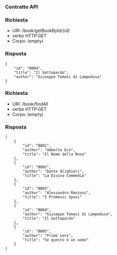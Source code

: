 ### Contratto API

### Richiesta
* URI: /book/getBookById/{id}
* verbo HTTP:GET
* Corpo: (empty)

### Risposta
```http
{
    "id": "B004",
    "title": "Il Gattopardo",
    "author": "Giuseppe Tomasi di Lampedusa"
}
```
### Richiesta
* URI: /book/findAll
* verbo HTTP:GET
* Corpo: (empty)

### Risposta
```http
[
    {
        "id": "B001",
        "author": "Umberto Eco",
        "title": "Il Nome della Rosa"
    },
    {
        "id": "B002",
        "author": "Dante Alighieri",
        "title": "La Divina Commedia"
    },
    {
        "id": "B003",
        "author": "Alessandro Manzoni",
        "title": "I Promessi Sposi"
    },
    {
        "id": "B004",
        "author": "Giuseppe Tomasi di Lampedusa",
        "title": "Il Gattopardo"
    },
    {
        "id": "B005",
        "author": "Primo Levi",
        "title": "Se questo è un uomo"
    }
]
```